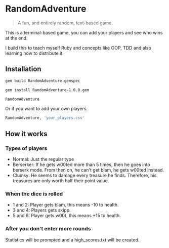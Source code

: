 # RandomAdventure
> A fun, and entirely random, text-based game.

This is a terminal-based game, you can add your players and see who wins at the end.

I build this to teach myself Ruby and concepts like OOP, TDD and also learning how to distribute it.

## Installation
```sh
gem build RandomAdventure.gemspec
```
```sh
gem install RandomAdventure-1.0.0.gem
```
```sh
RandomAdventure
```
Or if you want to add your own players.
```sh
RandomAdventure, 'your_players.csv'
```
## How it works

### Types of players
- Normal: Just the regular type
- Berserker: If he gets w00ted more than 5 times, then he goes into berserk mode. From then on, he can't get blam, he gets w00ted instead.
- Clumsy: He seems to damage every treasure he finds. Therefore, his treasures are only worth half their point value.

### When the dice is rolled
- 1 and 2: Player gets blam, this means -10 to health.
- 3 and 4: Players gets skipp.
- 5 and 6: Player gets w00t, this means +15 to health.

### After you don't enter more rounds

Statistics will be prompted and a high_scores.txt will be created.

